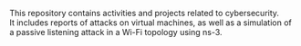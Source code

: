 This repository contains activities and projects related to cybersecurity.  
It includes reports of attacks on virtual machines, as well as a simulation of a passive listening attack in a Wi-Fi topology using ns-3. 
